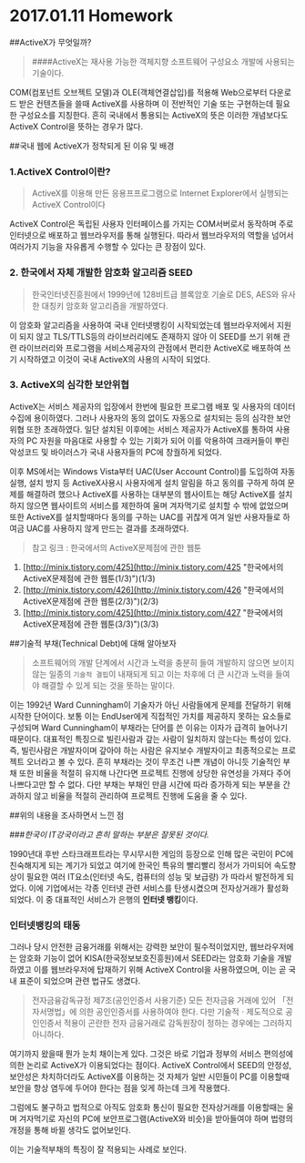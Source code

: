 
2017.01.11 Homework
===================

##ActiveX가 무엇일까?
>####ActiveX는 재사용 가능한 객체지향 소프트웨어 구성요소 개발에 사용되는 기술이다.

COM(컴포넌트 오브젝트 모델)과 OLE(객체연결삽입)를 적용해 Web으로부터 다운로드 받은 컨텐츠들을 쓸때 ActiveX를 사용하며 이 전반적인 기술 또는 구현하는데 필요한 구성요소를 지칭한다. 흔히 국내에서 통용되는 ActiveX의 뜻은 이러한 개념보다도 ActiveX Control을 뜻하는 경우가 많다.


##국내 웹에 ActiveX가 정착되게 된 이유 및 배경

### 1.ActiveX Control이란?
>ActiveX를 이용해 만든 응용프프로그램으로 Internet Explorer에서 실행되는 ActiveX Control이다

ActiveX Control은 독립된 사용자 인터페이스를 가지는 COM서버로서 동작하며 주로 인터넷으로 배포하고 웹브라우저를 통해 실행된다. 따라서 웹브라우저의 역할을 넘어서 여러가지 기능을 자유롭게 수행할 수 있다는 큰 장점이 있다. 

### 2. 한국에서 자체 개발한 암호화 알고리즘 SEED

> 한국인터넷진흥원에서 1999년에 128비트급 블록암호 기술로 DES, AES와 유사한 대칭키 암호화 알고리즘을 개발하였다. 

이 암호화 알고리즘을 사용하여 국내 인터넷뱅킹이 시작되었는데 
웹브라우저에서 지원이 되지 않고 TLS/TTLS등의 라이브러리에도 존재하지 않아 이 SEED를 쓰기 위해 관련 라이브러리와 프로그램을 서비스제공자의 관점에서 편리한 ActiveX로 배포하여 쓰기 시작하였고 이것이 국내 ActiveX의 사용의 시작이 되었다.

### 3. ActiveX의 심각한 보안위협

ActiveX는 서비스 제공자의 입장에서 한번에 필요한 프로그램 배포 및 사용자의 데이터 수집에 용이하였다. 그러나 사용자의 동의 없이도 자동으로 설치되는 등의 심각한 보안 위협 또한 초래하였다. 일단 설치된 이후에는 서비스 제공자가 ActiveX를 통하여 사용자의 PC 자원을 마음대로 사용할 수 있는 기회가 되어 이를 악용하여 크래커들이 뿌린 악성코드 및 바이러스가 국내 사용자들의 PC에 창궐하게 되었다.

이후 MS에서는 Windows Vista부터 UAC(User Account Control)를 도입하여 자동실행, 설치 방지 등 ActiveX사용시 사용자에게 설치 알림을 하고 동의를 구하게 하여  문제를 해결하려 했으나 ActiveX를 사용하는 대부분의 웹사이트는 해당  ActiveX를 설치하지 않으면 웹사이트의 서비스를 제한하여 울며 겨자먹기로 설치할 수 밖에 없었으며 또한 ActiveX를 설치할때마다 동의를 구하는 UAC를 귀찮게 여겨 일반 사용자들로 하여금 UAC를 사용하지 않게 만드는 결과를 초래하였다.  


>참고 링크 : 	한국에서의 ActiveX문제점에 관한 웹툰
>
1. [http://minix.tistory.com/425](http://minix.tistory.com/425 "한국에서의 ActiveX문제점에 관한 웹툰(1/3)")(1/3)
2. [http://minix.tistory.com/426](http://minix.tistory.com/426 "한국에서의 ActiveX문제점에 관한 웹툰(2/3)")(2/3)
3. [http://minix.tistory.com/425](http://minix.tistory.com/427 "한국에서의 ActiveX문제점에 관한 웹툰(3/3)")(3/3)


##기술적 부채(Technical Debt)에 대해 알아보자
> 소프트웨어의 개발 단계에서 시간과 노력을 충분히 들여 개발하지 않으면 보이지 않는 일종의 `기술적 결핍`이 내재되게 되고 이는 차후에 더 큰 시간과 노력을 들여야 해결할 수 있게 되는 것을 뜻하는 말이다.


이는 1992년 Ward Cunningham이 기술자가 아닌 사람들에게 문제를 전달하기 위해 시작한 단어이다. 
보통 이는 EndUser에게 직접적인 가치를 제공하지 못하는 요소들로 구성되며 Ward Cunningham이 부채라는 단어를 쓴 이유는 이자가 급격히 늘어나기 때문이다. 대표적인 특징으로 빌린사람과 갚는 사람이 일치하지 않는다는 특성이 있다. 즉, 빌린사람은 개발자이며 갚아야 하는 사람은 유지보수 개발자이고 최종적으로는 프로젝트 오너라고 볼 수 있다. 
흔히 부채라는 것이 무조건 나쁜 개념이 아니듯 기술적인 부채 또한 비율을 적절히 유지해 나간다면 프로젝트 진행에 상당한 유연성을 가져다 주어 나쁘다고만 할 수 없다. 다만 부채는 부채인 만큼 시간에 따라 증가하게 되는 부분을 간과하지 않고 비율을 적절히 관리하여 프로젝트 진행에 도움을 줄 수 있다.
 


##위의 내용을 조사하면서 느낀 점

###_한국이 IT강국이라고 흔히 말하는 부분은 잘못된 것이다._ 


1990년대 후반 스타크래프트라는 무시무시한 게임의 등장으로 인해 많은 국민이 PC에 친숙해지게 되는 계기가 되었고 여기에 한국인 특유의 빨리빨리 정서가 가미되어 속도향상이 필요한 여러 IT요소(인터넷 속도, 컴퓨터의 성능  및 보급량) 가 따라서 발전하게 되었다. 이에 기업에서는 각종 인터넷 관련 서비스를 탄생시켰으며 전자상거래가 활성화 되었다.  이 중 대표적인 서비스가 은행의 **인터넷 뱅킹**이다. 

### 인터넷뱅킹의 태동
그러나 당시 안전한 금융거래를 위해서는 강력한 보안이 필수적이었지만, 웹브라우저에는 암호화 기능이 없어 KISA(한국정보보호진흥원)에서 SEED라는 암호화 기술을 개발하였고 이를 웹브라우저에 탑재하기 위해 ActiveX Control을 사용하였으며, 이는 곧 국내 표준이 되었으며 관련 법규도 생겼다.
>전자금융감독규정 제7조(공인인증서 사용기준) 모든 전자금융
거래에 있어 「전자서명법」에 의한 공인인증서를 사용하여야
한다. 다만 기술적ㆍ제도적으로 공인인증서 적용이 곤란한 전자
금융거래로 감독원장이 정하는 경우에는 그러하지 아니하다. 

여기까지 왔을때 뭔가 눈치 채이는게 있다. 그것은 바로 기업과 정부의 서비스 편의성에 의한 논리로 ActiveX가 이용되었다는 점이다. ActiveX Control에서 SEED의 안정성, 보안성은 차치하더라도 ActiveX를 이용하는 것 자체가 일반 시민들이 PC를 이용할때 보안을 항상 염두에 두어야 한다는 점을 잊게 하는데 크게 작용했다. 

그럼에도 불구하고 법적으로 아직도 암호화 통신이 필요한 전자상거래를 이용할때는 울며 겨자먹기로 자신의 PC에 보안프로그램(ActiveX와 비슷)을 받아들여야 하며 법령의 개정을 통해 바뀔 생각도 없어보인다.  

이는 기술적부채의 특징이 잘 적용되는 사례로 보인다. 
